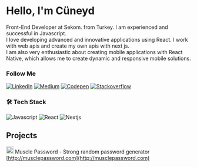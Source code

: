 # Hello, I'm Cüneyd

Front-End Developer at Sekom. from Turkey. I am experienced and successful in Javascript. 
<br />
I love developing advanced and innovative applications using React. I work with web apis and create my own apis with next js. 
<br />
I am also very enthusiastic about creating mobile applications with React Native, which allows me to create dynamic and responsive mobile solutions.

### Follow Me

[![LinkedIn](https://img.shields.io/badge/Linkedin-333.svg?logo=linkedin&logoColor=white&style=flat&color=blue)](https://www.linkedin.com/in/cuneydbolukoglu/)
[![Medium](https://img.shields.io/badge/Medium-333.svg?logo=medium&logoColor=white&style=flat&color=black)](https://cuneyd.medium.com/)
[![Codepen](https://img.shields.io/badge/Codepen-333.svg?logo=codepen&logoColor=white&style=flat)](https://codepen.io/cuneyd)
[![Stackoverflow](https://img.shields.io/badge/Stackoverflow-333.svg?logo=stackoverflow&logoColor=white&style=flat&color=orange)](https://stackoverflow.com/users/14733959/cuneyd)


### 🛠 Tech Stack

![Javascript](https://img.shields.io/badge/Javascript-333.svg?logo=javascript&logoColor=#F7DF1E&style=flat&color=)
![React](https://img.shields.io/badge/React-333.svg?logo=react&logoColor=#61DAFB&style=flat)
![Nextjs](https://img.shields.io/badge/Nextjs-333.svg?logo=nextdotjs&logoColor=#61DAFB&style=flat)

## Projects

<img src="https://avatars.githubusercontent.com/u/151626010?s=200&v=4" style="width: 20px" alt="logo" /> Muscle Password - Strong random password generator
<br />
[http://musclepassword.com](http://musclepassword.com)
